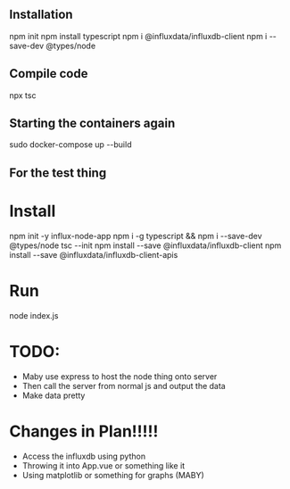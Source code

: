 ## Installation

npm init
npm install typescript
npm i @influxdata/influxdb-client
npm i --save-dev @types/node

## Compile code

npx tsc

## Starting the containers again

sudo docker-compose up --build

## For the test thing

# Install

npm init -y influx-node-app
npm i -g typescript && npm i --save-dev @types/node
tsc --init
npm install --save @influxdata/influxdb-client
npm install --save @influxdata/influxdb-client-apis

# Run

node index.js

# TODO:

- Maby use express to host the node thing onto server
- Then call the server from normal js and output the data
- Make data pretty

# Changes in Plan!!!!!

- Access the influxdb using python
- Throwing it into App.vue or something like it
- Using matplotlib or something for graphs (MABY)
